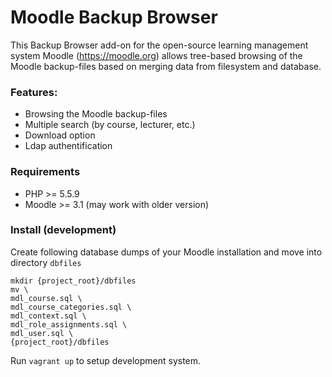 # Moodle Backup Browser

This Backup Browser add-on for the open-source learning management system Moodle (https://moodle.org) allows tree-based browsing of the Moodle backup-files based on merging data from filesystem and database.

### Features:

* Browsing the Moodle backup-files 
* Multiple search (by course, lecturer, etc.)
* Download option
* Ldap authentification

### Requirements

* PHP >= 5.5.9
* Moodle >= 3.1 (may work with older version)

### Install (development)

Create following database dumps of your Moodle installation and move into directory `dbfiles`

```
mkdir {project_root}/dbfiles
mv \
mdl_course.sql \
mdl_course_categories.sql \
mdl_context.sql \
mdl_role_assignments.sql \
mdl_user.sql \
{project_root}/dbfiles
```

Run `vagrant up` to setup development system.